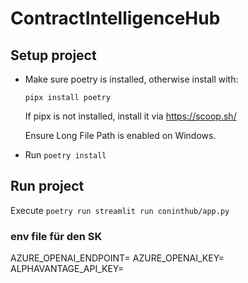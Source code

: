 # ContractIntelligenceHub

## Setup project

- Make sure poetry is installed, otherwise install with: 

    ```
    pipx install poetry
    ```

    If pipx is not installed, install it via https://scoop.sh/

    Ensure Long File Path is enabled on Windows. 

- Run `poetry install`

## Run project

Execute `poetry run streamlit run coninthub/app.py`


### env file für den SK
AZURE_OPENAI_ENDPOINT=
AZURE_OPENAI_KEY=
ALPHAVANTAGE_API_KEY=



